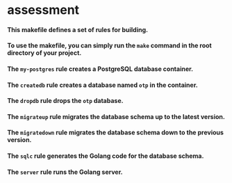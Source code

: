 # assessment

#### This makefile defines a set of rules for building.

#### To use the makefile, you can simply run the `make` command in the root directory of your project.

#### The `my-postgres` rule creates a PostgreSQL database container.
#### The `createdb` rule creates a database named `otp` in the container.
#### The `dropdb` rule drops the `otp` database.
#### The `migrateup` rule migrates the database schema up to the latest version.
#### The `migratedown` rule migrates the database schema down to the previous version.
#### The `sqlc` rule generates the Golang code for the database schema.
#### The `server` rule runs the Golang server.